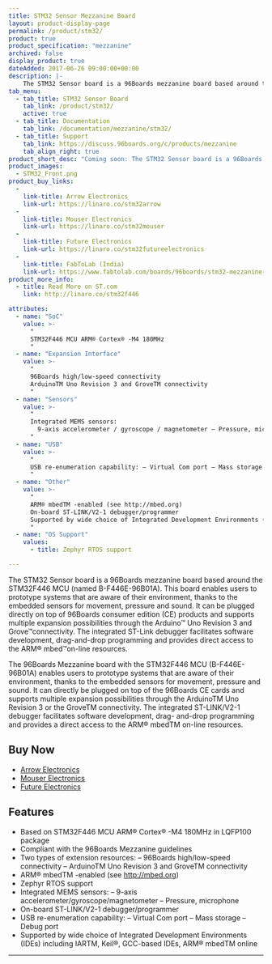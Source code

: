 ```yaml
---
title: STM32 Sensor Mezzanine Board
layout: product-display-page
permalink: /product/stm32/
product: true
product_specification: "mezzanine"
archived: false
display_product: true
dateAdded: 2017-06-26 09:00:00+00:00
description: |-
    The STM32 Sensor board is a 96Boards mezzanine board based around the STM32F446 MCU (named B-F446E-96B01A)
tab_menu:
  - tab_title: STM32 Sensor Board
    tab_link: /product/stm32/
    active: true
  - tab_title: Documentation
    tab_link: /documentation/mezzanine/stm32/
  - tab_title: Support
    tab_link: https://discuss.96boards.org/c/products/mezzanine
    tab_align_right: true
product_short_desc: "Coming soon: The STM32 Sensor board is a 96Boards mezzanine board based around the STM32F446 MCU"
product_images:
  - STM32_Front.png
product_buy_links:
  -
    link-title: Arrow Electronics
    link-url: https://linaro.co/stm32arrow
  -
    link-title: Mouser Electronics
    link-url: https://linaro.co/stm32mouser
  -
    link-title: Future Electronics
    link-url: https://linaro.co/stm32futureelectronics
  -
    link-title: FabToLab (India)
    link-url: https://www.fabtolab.com/boards/96boards/stm32-mezzanine-board
product_more_info:
  - title: Read More on ST.com
    link: http://linaro.co/stm32f446

attributes:
  - name: "SoC"
    value: >-
      "
      STM32F446 MCU ARM® Cortex® -M4 180MHz
      "
  - name: "Expansion Interface"
    value: >-
      "
      96Boards high/low-speed connectivity
      ArduinoTM Uno Revision 3 and GroveTM connectivity
      "
  - name: "Sensors"
    value: >-
      "
      Integrated MEMS sensors:
        9-axis accelerometer / gyroscope / magnetometer – Pressure, microphone
      "
  - name: "USB"
    value: >-
      "
      USB re-enumeration capability: – Virtual Com port – Mass storage – Debug port
      "
  - name: "Other"
    value: >-
      "
      ARM® mbedTM -enabled (see http://mbed.org)
      On-board ST-LINK/V2-1 debugger/programmer
      Supported by wide choice of Integrated Development Environments (IDEs) including IARTM, Keil®, GCC-based IDEs, ARM® mbedTM online
      "
  - name: "OS Support"
    values:
      - title: Zephyr RTOS support

---
```

The STM32 Sensor board is a 96Boards mezzanine board based around the STM32F446 MCU (named B-F446E-96B01A). This board enables users to prototype systems that are aware of their environment, thanks to the embedded sensors for movement, pressure and
sound. It can be plugged directly on top of 96Boards consumer edition (CE) products and supports multiple expansion possibilities through the Arduino™ Uno Revision 3 and Grove™connectivity. The integrated ST-Link debugger facilitates software
development, drag-and-drop programming and provides direct access to the ARM® mbed™on-line resources.

The 96Boards Mezzanine board with the STM32F446 MCU (B-F446E-96B01A) enables users to prototype systems that are aware of their environment, thanks to the embedded sensors for movement, pressure and sound. It can directly be plugged on top of the
96Boards CE cards and supports multiple expansion possibilities through the ArduinoTM Uno Revision 3 or the GroveTM connectivity. The integrated ST-LINK/V2-1 debugger facilitates software development, drag- and-drop programming and provides a direct
access to the ARM® mbedTM on-line resources.

## Buy Now

- [Arrow Electronics](http://linaro.co/stm32arrow)
- [Mouser Electronics](http://linaro.co/stm32mouser)
- [Future Electronics](http://linaro.co/stm32futureelectronics)

## Features

- Based on STM32F446 MCU ARM® Cortex® -M4 180MHz in LQFP100 package
- Compliant with the 96Boards Mezzanine guidelines
- Two types of extension resources:
   – 96Boards high/low-speed connectivity
   – ArduinoTM Uno Revision 3 and GroveTM connectivity
- ARM® mbedTM -enabled (see http://mbed.org)
- Zephyr RTOS support
- Integrated MEMS sensors:
   – 9-axis accelerometer/gyroscope/magnetometer
   – Pressure, microphone
- On-board ST-LINK/V2-1 debugger/programmer
- USB re-enumeration capability:
   – Virtual Com port
   – Mass storage
   – Debug port
- Supported by wide choice of Integrated Development Environments (IDEs) including IARTM, Keil®, GCC-based IDEs, ARM® mbedTM online

***
